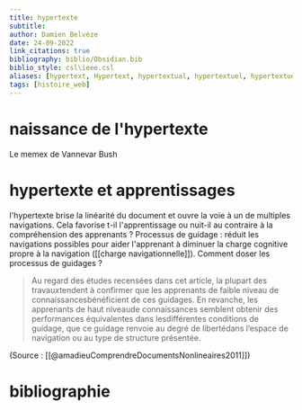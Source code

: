 ```yaml
---
title: hypertexte
subtitle:
author: Damien Belvèze
date: 24-09-2022
link_citations: true
bibliography: biblio/Obsidian.bib
biblio_style: csl\ieee.csl
aliases: [hypertext, Hypertext, hypertextual, hypertextuel, hypertextuelle, hypertextes, hypertexts, hypertextually, liens hypertextes]
tags: [histoire_web]
---
```


# naissance de l'hypertexte

Le memex de Vannevar Bush

# hypertexte et apprentissages

l'hypertexte brise la linéarité du document et ouvre la voie à un de multiples navigations. Cela favorise t-il l'apprentissage ou nuit-il au contraire à la compréhension des apprenants ?
Processus de guidage : réduit les navigations possibles pour aider l'apprenant à diminuer la charge cognitive propre à la navigation ([[charge navigationnelle]]). 
Comment doser les processus de guidages ? 

> Au regard des études recensées dans cet article, la plupart des travauxtendent à confirmer que les apprenants de faible niveau de connaissancesbénéficient de ces guidages. En revanche, les apprenants de haut niveaude connaissances semblent obtenir des performances équivalentes dans lesdifférentes conditions de guidage, que ce guidage renvoie au degré de libertédans l’espace de navigation ou au type de structure présentée.  

(Source : [[@amadieuComprendreDocumentsNonlineaires2011]])




# bibliographie

